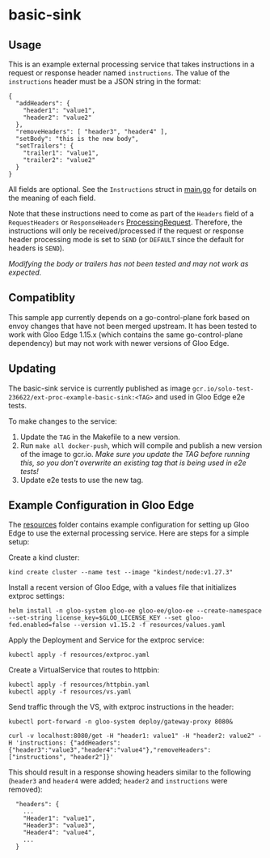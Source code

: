 # basic-sink

## Usage

This is an example external processing service that takes instructions in a request or response header
named `instructions`. The value of the `instructions` header must be a JSON string in the format:
```
{
  "addHeaders": {
    "header1": "value1",
    "header2": "value2"
  },
  "removeHeaders": [ "header3", "header4" ],
  "setBody": "this is the new body",
  "setTrailers": {
    "trailer1": "value1",
    "trailer2": "value2"
  }
}
```
All fields are optional. See the `Instructions` struct in [main.go](./main.go) for details on the meaning of each field.

Note that these instructions need to come as part of the `Headers` field of a `RequestHeaders` or `ResponseHeaders`
[ProcessingRequest](https://www.envoyproxy.io/docs/envoy/latest/api-v3/service/ext_proc/v3/external_processor.proto#service-ext-proc-v3-processingrequest). Therefore, the instructions will only be received/processed if the
request or response header processing mode is set to `SEND` (or `DEFAULT` since the default for headers is `SEND`).

*Modifying the body or trailers has not been tested and may not work as expected.*

## Compatiblity

This sample app currently depends on a go-control-plane fork based on envoy changes that have not been merged upstream. It has been tested to work with Gloo Edge 1.15.x (which contains the same go-control-plane dependency) but may not work with newer versions of Gloo Edge.

## Updating

The basic-sink service is currently published as image `gcr.io/solo-test-236622/ext-proc-example-basic-sink:<TAG>`
and used in Gloo Edge e2e tests.

To make changes to the service:
1. Update the `TAG` in the Makefile to a new version.
1. Run `make all docker-push`, which will compile and publish a new version of the image to gcr.io. *Make sure you update the TAG before running this, so you don't overwrite an existing tag that is being used in e2e tests!*
1. Update e2e tests to use the new tag.

## Example Configuration in Gloo Edge

The [resources](./resources) folder contains example configuration for setting up Gloo Edge
to use the external processing service. Here are steps for a simple setup:

Create a kind cluster:
```
kind create cluster --name test --image "kindest/node:v1.27.3"
```
Install a recent version of Gloo Edge, with a values file that initializes extproc settings:
```
helm install -n gloo-system gloo-ee gloo-ee/gloo-ee --create-namespace --set-string license_key=$GLOO_LICENSE_KEY --set gloo-fed.enabled=false --version v1.15.2 -f resources/values.yaml
```
Apply the Deployment and Service for the extproc service:
```
kubectl apply -f resources/extproc.yaml
```
Create a VirtualService that routes to httpbin:
```
kubectl apply -f resources/httpbin.yaml
kubectl apply -f resources/vs.yaml
```

Send traffic through the VS, with extproc instructions in the header:
```
kubectl port-forward -n gloo-system deploy/gateway-proxy 8080&

curl -v localhost:8080/get -H "header1: value1" -H "header2: value2" -H 'instructions: {"addHeaders":{"header3":"value3","header4":"value4"},"removeHeaders":["instructions", "header2"]}'
```
This should result in a response showing headers similar to the following (`header3` and `header4` were added; `header2` and `instructions` were removed):
```
  "headers": {
    ...
    "Header1": "value1",
    "Header3": "value3",
    "Header4": "value4",
    ...
  }
```
